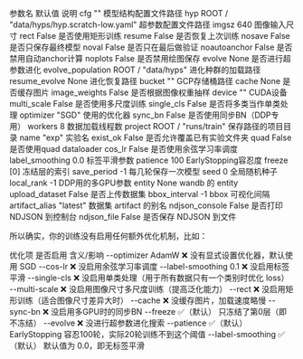 参数名	默认值	说明
cfg	""	模型结构配置文件路径
hyp	ROOT / "data/hyps/hyp.scratch-low.yaml"	超参数配置文件路径
imgsz	640	图像输入尺寸
rect	False	是否使用矩形训练
resume	False	是否恢复上次训练
nosave	False	是否只保存最终模型
noval	False	是否只在最后做验证
noautoanchor	False	是否禁用自动anchor计算
noplots	False	是否禁用绘图保存
evolve	None	是否进行超参数进化
evolve_population	ROOT / "data/hyps"	进化种群的加载路径
resume_evolve	None	进化恢复路径
bucket	""	GCP存储桶路径
cache	None	是否缓存图片
image_weights	False	是否根据图像权重抽样
device	""	CUDA设备
multi_scale	False	是否使用多尺度训练
single_cls	False	是否将多类当作单类处理
optimizer	"SGD"	使用的优化器
sync_bn	False	是否使用同步BN（DDP专用）
workers	8	数据加载线程数
project	ROOT / "runs/train"	保存路径的项目目录
name	"exp"	实验名
exist_ok	False	是否允许覆盖已有实验文件夹
quad	False	是否使用quad dataloader
cos_lr	False	是否使用余弦学习率调度
label_smoothing	0.0	标签平滑参数
patience	100	EarlyStopping容忍度
freeze	[0]	冻结层的索引
save_period	-1	每几轮保存一次模型
seed	0	全局随机种子
local_rank	-1	DDP用的多GPU参数
entity	None	wandb 的 entity
upload_dataset	False	是否上传数据集
bbox_interval	-1	bbox 可视化间隔
artifact_alias	"latest"	数据集 artifact 的别名
ndjson_console	False	是否打印 NDJSON 到控制台
ndjson_file	False	是否保存 NDJSON 到文件

所以确实，你的训练没有启用任何额外优化机制，比如：

优化项	是否启用	含义/影响
--optimizer AdamW	❌	没有显式设置优化器，默认使用 SGD
--cos-lr	❌	没启用余弦学习率调度
--label-smoothing 0.1	❌	没启用标签平滑
--single-cls	❌	没启用单类处理（用于所有数据只有一个类别时优化 loss）
--multi-scale	❌	没启用图像尺寸多尺度训练（提高泛化能力）
--rect	❌	没启用矩形训练（适合图像尺寸差异大时）
--cache	❌	没缓存图片，加载速度略慢
--sync-bn	❌	没启用多GPU时的同步BN
--freeze	✅（默认）	只冻结了第0层（即不冻结）
--evolve	❌	没进行超参数进化搜索
--patience	✅（默认）	EarlyStopping 容忍100轮，实际20轮训练不到这个阈值
--label-smoothing	✅（默认）	默认值为 0.0，即无标签平滑